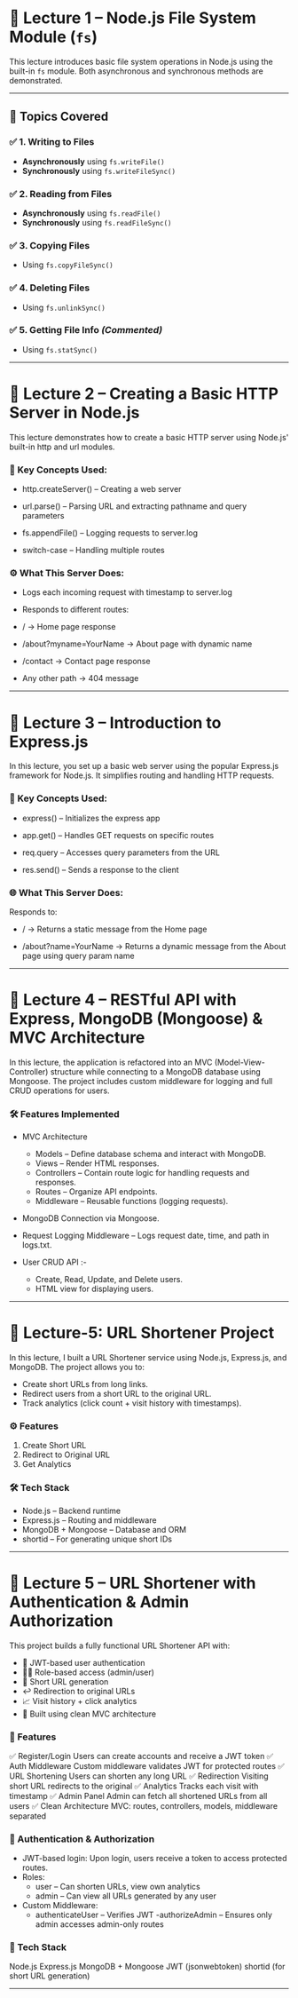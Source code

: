 # 📘 Lecture 1 – Node.js File System Module (`fs`)

This lecture introduces basic file system operations in Node.js using the built-in `fs` module. Both asynchronous and synchronous methods are demonstrated.

---

## 📄 Topics Covered

### ✅ 1. Writing to Files
- **Asynchronously** using `fs.writeFile()`
- **Synchronously** using `fs.writeFileSync()`

### ✅ 2. Reading from Files
- **Asynchronously** using `fs.readFile()`
- **Synchronously** using `fs.readFileSync()`

### ✅ 3. Copying Files
- Using `fs.copyFileSync()`

### ✅ 4. Deleting Files
- Using `fs.unlinkSync()`

### ✅ 5. Getting File Info *(Commented)*
- Using `fs.statSync()`

---

# 📘 Lecture 2 – Creating a Basic HTTP Server in Node.js

This lecture demonstrates how to create a basic HTTP server using Node.js' built-in http and url modules.

### 🔧 Key Concepts Used:
- http.createServer() – Creating a web server

- url.parse() – Parsing URL and extracting pathname and query parameters

- fs.appendFile() – Logging requests to server.log

- switch-case – Handling multiple routes

### ⚙️ What This Server Does:
- Logs each incoming request with timestamp to server.log

- Responds to different routes:

- / → Home page response

- /about?myname=YourName → About page with dynamic name

- /contact → Contact page response

- Any other path → 404 message

--- 

# 📘 Lecture 3 – Introduction to Express.js

In this lecture, you set up a basic web server using the popular Express.js framework for Node.js. It simplifies routing and handling HTTP requests.

### 🔧 Key Concepts Used:
- express() – Initializes the express app

- app.get() – Handles GET requests on specific routes

- req.query – Accesses query parameters from the URL

- res.send() – Sends a response to the client

### 🌐 What This Server Does:

Responds to:

- / → Returns a static message from the Home page

- /about?name=YourName → Returns a dynamic message from the About page using query param name

---

# 📘 Lecture 4 – RESTful API with Express, MongoDB (Mongoose) & MVC Architecture
In this lecture, the application is refactored into an MVC (Model-View-Controller) structure while connecting to a MongoDB database using Mongoose. The project includes custom middleware for logging and full CRUD operations for users.

### 🛠 Features Implemented

- MVC Architecture
    - Models – Define database schema and interact with MongoDB.
    - Views – Render HTML responses.
    - Controllers – Contain route logic for handling requests and responses.
    - Routes – Organize API endpoints.
    - Middleware – Reusable functions (logging requests).

- MongoDB Connection via Mongoose.
- Request Logging Middleware – Logs request date, time, and path in logs.txt.
- User CRUD API :-
    - Create, Read, Update, and Delete users.
    - HTML view for displaying users.

---

# 📌 Lecture-5: URL Shortener Project
In this lecture, I built a URL Shortener service using Node.js, Express.js, and MongoDB.
The project allows you to:

- Create short URLs from long links.
- Redirect users from a short URL to the original URL.
- Track analytics (click count + visit history with timestamps).

### ⚙️ Features

1. Create Short URL
2. Redirect to Original URL
3. Get Analytics

### 🛠 Tech Stack

- Node.js – Backend runtime
- Express.js – Routing and middleware
- MongoDB + Mongoose – Database and ORM
- shortid – For generating unique short IDs

--- 

# 📘 Lecture 5 – URL Shortener with Authentication & Admin Authorization
This project builds a fully functional URL Shortener API with:

- 🔐 JWT-based user authentication
- 🧑‍💻 Role-based access (admin/user)
- 🔗 Short URL generation
- ↩️ Redirection to original URLs
- 📈 Visit history + click analytics
- 🧱 Built using clean MVC architecture

### 🚀 Features
✅ Register/Login	Users can create accounts and receive a JWT token
✅ Auth Middleware	Custom middleware validates JWT for protected routes
✅ URL Shortening	Users can shorten any long URL
✅ Redirection	Visiting short URL redirects to the original
✅ Analytics	Tracks each visit with timestamp
✅ Admin Panel	Admin can fetch all shortened URLs from all users
✅ Clean Architecture	MVC: routes, controllers, models, middleware separated

### 🔐 Authentication & Authorization

- JWT-based login: Upon login, users receive a token to access protected routes.
- Roles:
    - user – Can shorten URLs, view own analytics
    - admin – Can view all URLs generated by any user
- Custom Middleware:
    - authenticateUser – Verifies JWT
    -authorizeAdmin – Ensures only admin accesses admin-only routes

### 🧠 Tech Stack

Node.js
Express.js
MongoDB + Mongoose
JWT (jsonwebtoken)
shortid (for short URL generation)

--- 